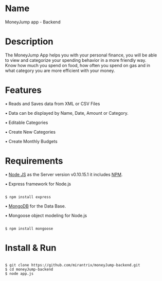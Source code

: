 # Name
MoneyJump app - Backend

# Description
The MoneyJump App helps you with your personal finance, you will be able to view and categorize your spending behavior in a more friendly way. Know how much you spend on food, how often you spend on gas and in what category you are more efficient with your money.


# Features

• Reads and Saves data from XML or CSV Files 

• Data can be displayed by Name, Date, Amount or Category.

• Editable Categories 

• Create New Categories

• Create Monthly Budgets


# Requirements

• [Node JS](https://nodejs.org/en/download/) as the Server version v0.10.15.1 it includes [NPM](https://www.npmjs.com/).

• Express framework for Node.js
```

$ npm install express

```
• [MongoDB](https://docs.mongodb.com/manual/administration/install-community/) for the Data Base.

• Mongoose object modeling for Node.js
```

$ npm install mongoose

```


# Install & Run

```

$ git clone https://github.com/mirantrix/moneyJump-backend.git
$ cd moneyJump-backend
$ node app.js

```
